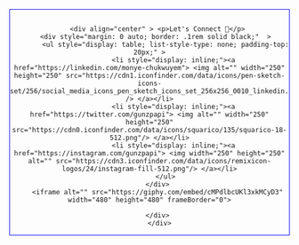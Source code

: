 <!DOCTYPE html>
<html lang="en">
<head>
	<meta charset="UTF-8">
	<meta name="viewport" content="width=device-width, initial-scale=1.0">
	<title>Document</title>
</head>
<body>
	<div align="center" style="border: .1rem solid blue; margin: 0 auto;" >
		<p>
		<img alt="" src="https://capsule-render.vercel.app/api?text=Hello%20%F0%9F%8C%8D,%20this%20is%20Mine!%20&animation=fadeIn&type=waving&color=gradient&height=100"/>
		</p>
		
		<div align="center" > <p>Let's Connect 💭</p>
		<div style="margin: 0 auto; border: .1rem solid black;"  > 
			<ul style="display: table; list-style-type: none; padding-top: 20px;" >
				<li style="display: inline;"><a href="https://linkedin.com/monye-chukwuyem"> <img alt="" width="250" height="250" src="https://cdn1.iconfinder.com/data/icons/pen-sketch-icons-set/256/social_media_icons_pen_sketch_icons_set_256x256_0010_linkedin.png" /> </a></li>
				<li style="display: inline;"><a href="https://twitter.com/gunzpapi"> <img alt="" width="250" height="250" src="https://cdn0.iconfinder.com/data/icons/squarico/135/squarico-18-512.png"/> </a></li>
				<li style="display: inline;"><a href="https://instagram.com/gunzpapi"> <img width="250" height="250" alt="" src="https://cdn3.iconfinder.com/data/icons/remixicon-logos/24/instagram-fill-512.png"/> </a></li>
			</ul>
		</div>
		<iframe alt="" src="https://giphy.com/embed/cMPdlbcUKl3xkMCyD3" width="480" height="480" frameBorder="0">
		
		</div>
		 </div>
</body>
</html>

